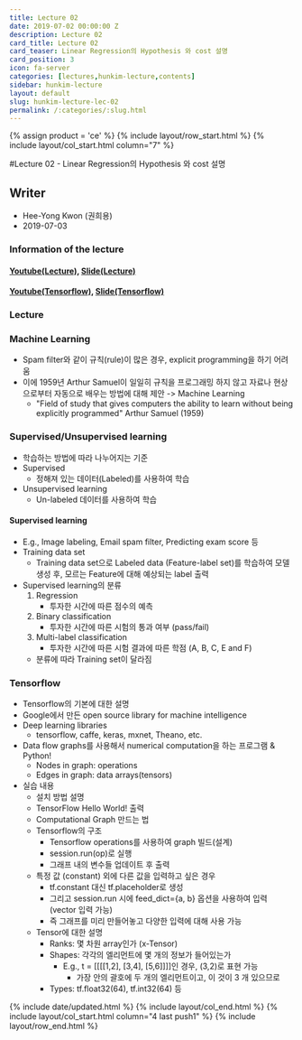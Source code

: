 ```yaml
---
title: Lecture 02
date: 2019-07-02 00:00:00 Z
description: Lecture 02
card_title: Lecture 02
card_teaser: Linear Regression의 Hypothesis 와 cost 설명
card_position: 3
icon: fa-server
categories: [lectures,hunkim-lecture,contents]
sidebar: hunkim-lecture
layout: default
slug: hunkim-lecture-lec-02
permalink: /:categories/:slug.html
---
```


{% assign product = 'ce' %}
{% include layout/row_start.html %}
{% include layout/col_start.html column="7" %}

#Lecture 02 - Linear Regression의 Hypothesis 와 cost 설명

## Writer
+ Hee-Yong Kwon (권희용)
+ 2019-07-03

### Information of the lecture
#### [Youtube(Lecture)](https://www.youtube.com/watch?v=Hax03rCn3UI), [Slide(Lecture)](https://github.com/inhaucs/inhaucs.github.io/blob/master/assets/files/heeyong/2019/hunkim-lecture/slide/lec2.pdf?raw=true)
#### [Youtube(Tensorflow)](https://www.youtube.com/watch?v=mQGwjrStQgg&feature=youtu.be), [Slide(Tensorflow)](https://github.com/inhaucs/inhaucs.github.io/blob/master/assets/files/heeyong/2019/hunkim-lecture/slide/lab2.pdf?raw=true)

### Lecture
### Machine Learning
+ Spam filter와 같이 규칙(rule)이 많은 경우, explicit programming을 하기 어려움
+ 이에 1959년 Arthur Samuel이 일일히 규칙을 프로그래밍 하지 않고 자료나 현상으로부터 자동으로 배우는 방법에 대해 제안 -> Machine Learning
  + "Field of study that gives computers the ability to learn without being explicitly programmed" Arthur Samuel (1959)

### Supervised/Unsupervised learning
+ 학습하는 방법에 따라 나누어지는 기준
+ Supervised
  + 정해져 있는 데이터(Labeled)를 사용하여 학습
+ Unsupervised learning
  + Un-labeled 데이터를 사용하여 학습

#### Supervised learning
+ E.g., Image labeling, Email spam filter, Predicting exam score 등
+ Training data set
  + Training data set으로 Labeled data (Feature-label set)를 학습하여 모델 생성 후, 모르는 Feature에 대해 예상되는 label 출력
+ Supervised learning의 분류
  1) Regression
      + 투자한 시간에 따른 점수의 예측
  2) Binary classification
      + 투자한 시간에 따른 시험의 통과 여부 (pass/fail)
  3) Multi-label classification
      + 투자한 시간에 따른 시험 결과에 따른 학점 (A, B, C, E and F)
  + 분류에 따라 Training set이 달라짐

###

### Tensorflow

+ Tensorflow의 기본에 대한 설명
+ Google에서 만든 open source library for machine intelligence
+ Deep learning libraries
  + tensorflow, caffe, keras, mxnet, Theano, etc.
+ Data flow graphs를 사용해서 numerical computation을 하는 프로그램 & Python!
  + Nodes in graph: operations
  + Edges in graph: data arrays(tensors)
+ 실습 내용
  + 설치 방법 설명
  + TensorFlow Hello World! 출력
  + Computational Graph 만드는 법
  + Tensorflow의 구조
    + Tensorflow operations를 사용하여 graph 빌드(설계)
    + session.run(op)로 실행
    + 그래프 내의 변수들 업데이트 후 출력
  + 특정 값 (constant) 외에 다른 값을 입력하고 싶은 경우
    + tf.constant 대신 tf.placeholder로 생성
    + 그리고 session.run 시에 feed_dict={a, b} 옵션을 사용하여 입력 (vector 입력 가능)
    + 즉 그래프를 미리 만들어놓고 다양한 입력에 대해 사용 가능
  + Tensor에 대한 설명
    + Ranks: 몇 차원 array인가 (x-Tensor)
    + Shapes: 각각의 엘리먼트에 몇 개의 정보가 들어있는가
      + E.g., t = [[[[1,2], [3,4], [5,6]]]]인 경우, (3,2)로 표현 가능
        + 가장 안의 괄호에 두 개의 엘리먼트이고, 이 것이 3 개 있으므로
    + Types: tf.float32(64), tf.int32(64) 등

{% include date/updated.html %}
{% include layout/col_end.html %}
{% include layout/col_start.html column="4 last push1" %}
{% include layout/row_end.html %}
